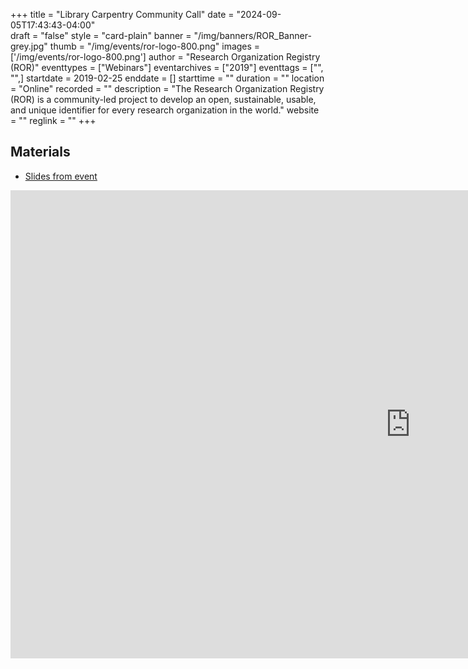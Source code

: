 +++
title = "Library Carpentry Community Call" 
date = "2024-09-05T17:43:43-04:00"  
draft = "false" 
style = "card-plain" 
banner = "/img/banners/ROR_Banner-grey.jpg" 
thumb = "/img/events/ror-logo-800.png" 
images = ['/img/events/ror-logo-800.png']
author = "Research Organization Registry (ROR)" 
eventtypes = ["Webinars"]
eventarchives = ["2019"]
eventtags = ["", "",]
startdate = 2019-02-25
enddate = []
starttime = ""
duration = ""
location = "Online"
recorded = ""
description = "The Research Organization Registry (ROR) is a community-led project to develop an open, sustainable, usable, and unique identifier for every research organization in the world."
website = ""
reglink = ""
+++

## Materials 

- [Slides from event](https://docs.google.com/presentation/d/1vWXzdlK0zZlQMDEERb6nItLkZLa7H77j4ASh6B-6g9Y/pub?start=false&loop=false&delayms=3000)

<iframe src="https://docs.google.com/presentation/d/1vWXzdlK0zZlQMDEERb6nItLkZLa7H77j4ASh6B-6g9Y/embed?start=false&loop=false&delayms=3000" frameborder="0" width="1280" height="749" allowfullscreen="true" mozallowfullscreen="true" webkitallowfullscreen="true"></iframe>

 

